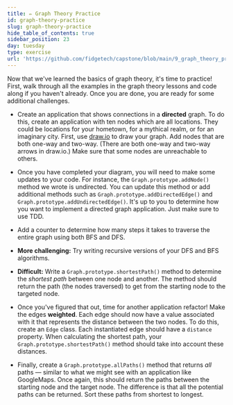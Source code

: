 ```yaml
---
title: ✏️ Graph Theory Practice
id: graph-theory-practice
slug: graph-theory-practice
hide_table_of_contents: true
sidebar_position: 23
day: tuesday
type: exercise
url: 'https://github.com/fidgetech/capstone/blob/main/9_graph_theory_practice.md'
---
```


Now that we've learned the basics of graph theory, it's time to practice! First, walk through all the examples in the graph theory lessons and code along if you haven't already. Once you are done, you are ready for some additional challenges.

* Create an application that shows connections in a **directed** graph. To do this, create an application with ten nodes which are all locations. They could be locations for your hometown, for a mythical realm, or for an imaginary city. First, use [draw.io](draw.io) to draw your graph. Add nodes that are both one-way and two-way. (There are both one-way and two-way arrows in draw.io.) Make sure that some nodes are unreachable to others.

* Once you have completed your diagram, you will need to make some updates to your code. For instance, the `Graph.prototype.addNode()` method we wrote is undirected. You can update this method or add additional methods such as `Graph.prototype.addDirectedEdge()` and `Graph.prototype.addUndirectedEdge()`. It's up to you to determine how you want to implement a directed graph application. Just make sure to use TDD.

* Add a counter to determine how many steps it takes to traverse the entire graph using both BFS and DFS.

* **More challenging:** Try writing recursive versions of your DFS and BFS algorithms.

* **Difficult:** Write a `Graph.prototype.shortestPath()` method to determine the _shortest path_ between one node and another. The method should return the path (the nodes traversed) to get from the starting node to the targeted node.

* Once you've figured that out, time for another application refactor! Make the edges **weighted**. Each edge should now have a value associated with it that represents the distance between the two nodes. To do this, create an `Edge` class. Each instantiated edge should have a `distance` property. When calculating the shortest path, your `Graph.prototype.shortestPath()` method should take into account these distances.

* Finally, create a `Graph.prototype.allPaths()` method that returns _all_ paths — similar to what we might see with an application like GoogleMaps. Once again, this should return the paths between the starting node and the target node. The difference is that all the potential paths can be returned. Sort these paths from shortest to longest.


